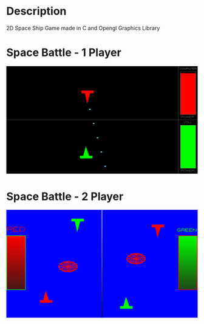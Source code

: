 # Description

2D Space Ship Game made in C and Opengl Graphics Library

# Space Battle - 1 Player

<p align="center">
  <img src="Space Battle - 1 Player/Debug/Preview/Preview1.png"/>
</p>

# Space Battle - 2 Player

<p align="center">
  <img src="Space Battle - 2 Player/Debug/Preview/Preview1.png"/>
</p>
